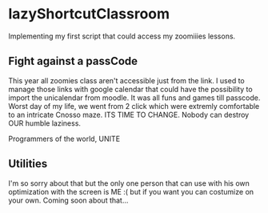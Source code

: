 # lazyShortcutClassroom
Implementing my first script that could access my zoomiiies lessons. 


## Fight against a passCode
This year all zoomies class aren't accessible just from the link. I used to manage those links with google calendar that could have the possibility to import the unicalendar from moodle. It was all funs and games till passcode. Worst day of my life, we went from 2 click which were extremly comfortable to an intricate Cnosso maze.
ITS TIME TO CHANGE. Nobody can destroy OUR humble laziness.

Programmers of the world, UNITE


## Utilities
I'm so sorry about that but the only one person that can use with his own optimization with the screen is ME :(
but if you want you can costumize on your own. Coming soon about that...




